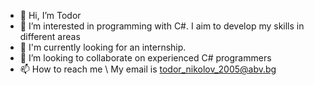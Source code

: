- 👋 Hi, I’m Todor
- 👀 I’m interested in programming with C#. I aim to develop my skills in different areas 
- 🌱 I'm currently looking for an internship. 
- 💞️ I’m looking to collaborate on experienced C# programmers 
- 📫 How to reach me \ My email is todor_nikolov_2005@abv.bg


<!---
Nikolovv23/Nikolovv23 is a ✨ special ✨ repository because its `README.md` (this file) appears on your GitHub profile.
You can click the Preview link to take a look at your changes.
--->
